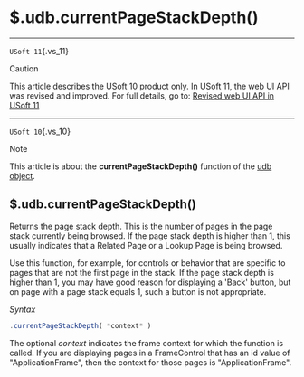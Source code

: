 # $.udb.currentPageStackDepth()



----

`USoft 11`{.vs_11}

> [!CAUTION]
> This article describes the USoft 10 product only.
> In USoft 11, the web UI API was revised and improved. For full details, go to:
> [Revised web UI API in USoft 11](/docs/Web%20and%20app%20UIs/UDB%20udb/Revised%20web%20UI%20API%20in%20USoft%2011.md)

----

`USoft 10`{.vs_10}

> [!NOTE]
> This article is about the **currentPageStackDepth()** function of the [udb object](/docs/Web%20and%20app%20UIs/UDB%20udb).

## **$.udb.currentPageStackDepth()**

Returns the page stack depth. This is the number of pages in the page stack currently being browsed.
If the page stack depth is higher than 1, this usually indicates that a Related Page or a Lookup Page is being browsed.

Use this function, for example, for controls or behavior that are specific to pages that are not the first page in the stack. If the page stack depth is higher than 1, you may have good reason for displaying a 'Back' button, but on page with a page stack equals 1, such a button is not appropriate.

*Syntax*

```js
.currentPageStackDepth( *context* )
```

The optional *context* indicates the frame context for which the function is called. If you are displaying pages in a FrameControl that has an id value of "ApplicationFrame", then the context for those pages is "ApplicationFrame".